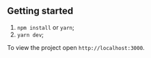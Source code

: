 ## Getting started

1. `npm install` or `yarn`;
2. `yarn dev`;

To view the project open `http://localhost:3000`.

